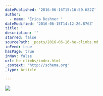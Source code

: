```yaml
---
datePublished: '2016-06-16T15:16:59.682Z'
author:
  - name: 'Erica Deshner '
dateModified: '2016-06-15T14:12:26.876Z'
title: ''
description: ''
starred: false
sourcePath: _posts/2016-06-16-he-climbs.md
inFeed: true
hasPage: true
inNav: false
url: he-climbs/index.html
_context: 'http://schema.org'
_type: Article

---
```

![](https://s3-us-west-2.amazonaws.com/the-grid-img/p/7e4ee36655f2825cce3caf2e3417755496ae0d83.jpg)